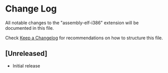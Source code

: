 # Change Log

All notable changes to the "assembly-elf-i386" extension will be documented in this file.

Check [Keep a Changelog](http://keepachangelog.com/) for recommendations on how to structure this file.

## [Unreleased]

- Initial release